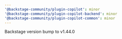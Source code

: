 ```yaml
---
'@backstage-community/plugin-copilot': minor
'@backstage-community/plugin-copilot-backend': minor
'@backstage-community/plugin-copilot-common': minor
---
```


Backstage version bump to v1.44.0
